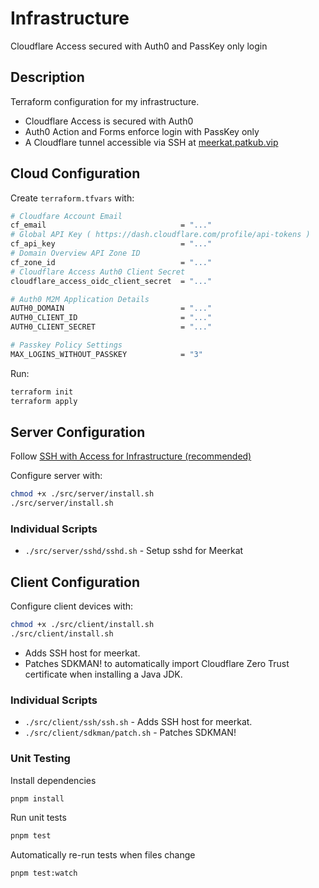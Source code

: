 # Infrastructure

Cloudflare Access secured with Auth0 and PassKey only login

## Description

Terraform configuration for my infrastructure.
- Cloudflare Access is secured with Auth0
- Auth0 Action and Forms enforce login with PassKey only
- A Cloudflare tunnel accessible via SSH at [meerkat.patkub.vip](https://meerkat.patkub.vip/)

## Cloud Configuration

Create `terraform.tfvars` with:

```bash
# Cloudfare Account Email
cf_email                              = "..."
# Global API Key ( https://dash.cloudflare.com/profile/api-tokens )
cf_api_key                            = "..."
# Domain Overview API Zone ID
cf_zone_id                            = "..."
# Cloudflare Access Auth0 Client Secret
cloudflare_access_oidc_client_secret  = "..."

# Auth0 M2M Application Details
AUTH0_DOMAIN                          = "..."
AUTH0_CLIENT_ID                       = "..."
AUTH0_CLIENT_SECRET                   = "..."

# Passkey Policy Settings
MAX_LOGINS_WITHOUT_PASSKEY            = "3"
```

Run:

```bash
terraform init
terraform apply
```

## Server Configuration

Follow [SSH with Access for Infrastructure (recommended)](https://developers.cloudflare.com/cloudflare-one/networks/connectors/cloudflare-tunnel/use-cases/ssh/ssh-infrastructure-access/)

Configure server with:

```bash
chmod +x ./src/server/install.sh
./src/server/install.sh
```

### Individual Scripts
- `./src/server/sshd/sshd.sh` - Setup sshd for Meerkat


## Client Configuration

Configure client devices with:

```bash
chmod +x ./src/client/install.sh
./src/client/install.sh
```

- Adds SSH host for meerkat.
- Patches SDKMAN! to automatically import Cloudflare Zero Trust certificate when installing a Java JDK.

### Individual Scripts
- `./src/client/ssh/ssh.sh` - Adds SSH host for meerkat.
- `./src/client/sdkman/patch.sh` - Patches SDKMAN!

### Unit Testing

Install dependencies

```bash
pnpm install
```

Run unit tests

```bash
pnpm test
```

Automatically re-run tests when files change

```bash
pnpm test:watch
```
